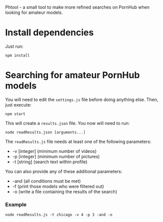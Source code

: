 Phtool - a small tool to make more refined searches on PornHub when looking for amateur models.

# Install dependencies

Just run:

    npm install
    

# Searching for amateur PornHub models

You will need to edit the `settings.js` file before doing anything else. Then, just execute:

    npm start
This will create a `results.json` file. You now will need to run:

    node readResults.json [arguments...]
The `readResults.js` file needs at least one of the following parameters:
* -v [integer] (minimum number of videos)
* -p [integer] (minimum number of pictures)
* -t [string] (search text within profile)

You can also provide any of these additional parameters:
* -and (all conditions must be met)
* -f (print those models who were filtered out)
* -o (write a file containing the results of the search)

### Example

    node readResults.js -t chicago -v 4 -p 3 -and -o
